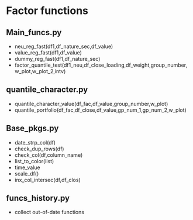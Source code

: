 # Factor functions

## Main_funcs.py

- neu_reg_fast(df1,df_nature_sec,df_value)
- value_reg_fast(df1,df_value)
- dummy_reg_fast(df1,df_nature_sec)
- factor_quantile_test(df1_neu,df_close_loading,df_weight,group_number,w_plot,w_plot_2,intv)

## quantile_character.py
- quantile_character_value(df_fac,df_value,group_number,w_plot)
- quantile_portfolio(df_fac,df_close,df_value,gp_num_1,gp_num_2,w_plot)

## Base_pkgs.py

- date_strp_col(df)
- check_dup_rows(df)
- check_col(df,column_name)
- list_to_color(list)
- time_value
- scale_df()
- inx_col_intersec(df,df_clos)


## funcs_history.py
- collect out-of-date functions
